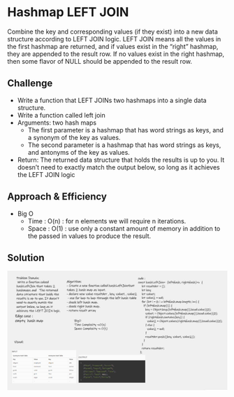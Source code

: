 # Hashmap LEFT JOIN

Combine the key and corresponding values (if they exist) into a new data structure according to LEFT JOIN logic.
LEFT JOIN means all the values in the first hashmap are returned, and if values exist in the “right” hashmap, they are appended to the result row.
If no values exist in the right hashmap, then some flavor of NULL should be appended to the result row.

## Challenge

- Write a function that LEFT JOINs two hashmaps into a single data structure.
- Write a function called left join
- Arguments: two hash maps
     - The first parameter is a hashmap that has word strings as keys, and a synonym of the key as values.
     - The second parameter is a hashmap that has word strings as keys, and antonyms of the key as values.
- Return: The returned data structure that holds the results is up to you. It doesn’t need to exactly match the 
output below, so long as it achieves the LEFT JOIN logic

## Approach & Efficiency
- Big O
     - Time : O(n) : for n elements we will require n iterations.
     - Space : O(1) : use only a constant amount of memory in addition to the passed in values to produce the result.

## Solution
![leftJoin](LeftJoin.jpg)
